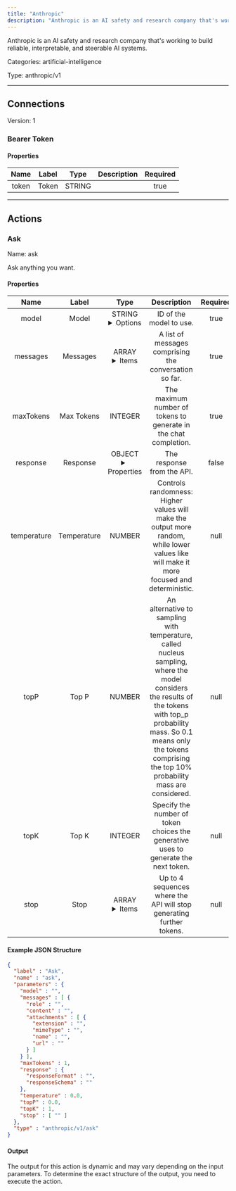 ```yaml
---
title: "Anthropic"
description: "Anthropic is an AI safety and research company that's working to build reliable, interpretable, and steerable AI systems."
---
```


Anthropic is an AI safety and research company that's working to build reliable, interpretable, and steerable AI systems.


Categories: artificial-intelligence


Type: anthropic/v1

<hr />



## Connections

Version: 1


### Bearer Token

#### Properties

|      Name       |      Label     |     Type     |     Description     | Required |
|:---------------:|:--------------:|:------------:|:-------------------:|:--------:|
| token | Token | STRING |  | true |





<hr />



## Actions


### Ask
Name: ask

Ask anything you want.

#### Properties

|      Name       |      Label     |     Type     |     Description     | Required |
|:---------------:|:--------------:|:------------:|:-------------------:|:--------:|
| model | Model | STRING <details> <summary> Options </summary> claude-2.0, claude-2.1, claude-3-5-haiku-latest, claude-3-5-sonnet-latest, claude-3-haiku-20240307, claude-3-opus-latest, claude-3-sonnet-20240229 </details> | ID of the model to use. | true |
| messages | Messages | ARRAY <details> <summary> Items </summary> [{STRING\(role), STRING\(content), [FILE_ENTRY]\(attachments)}] </details> | A list of messages comprising the conversation so far. | true |
| maxTokens | Max Tokens | INTEGER | The maximum number of tokens to generate in the chat completion. | true |
| response | Response | OBJECT <details> <summary> Properties </summary> {STRING\(responseFormat), STRING\(responseSchema)} </details> | The response from the API. | false |
| temperature | Temperature | NUMBER | Controls randomness:  Higher values will make the output more random, while lower values like will make it more focused and deterministic. | null |
| topP | Top P | NUMBER | An alternative to sampling with temperature, called nucleus sampling,  where the model considers the results of the tokens with top_p probability mass. So 0.1 means only the tokens comprising the top 10% probability mass are considered. | null |
| topK | Top K | INTEGER | Specify the number of token choices the generative uses to generate the next token. | null |
| stop | Stop | ARRAY <details> <summary> Items </summary> [STRING] </details> | Up to 4 sequences where the API will stop generating further tokens. | null |

#### Example JSON Structure
```json
{
  "label" : "Ask",
  "name" : "ask",
  "parameters" : {
    "model" : "",
    "messages" : [ {
      "role" : "",
      "content" : "",
      "attachments" : [ {
        "extension" : "",
        "mimeType" : "",
        "name" : "",
        "url" : ""
      } ]
    } ],
    "maxTokens" : 1,
    "response" : {
      "responseFormat" : "",
      "responseSchema" : ""
    },
    "temperature" : 0.0,
    "topP" : 0.0,
    "topK" : 1,
    "stop" : [ "" ]
  },
  "type" : "anthropic/v1/ask"
}
```

#### Output

The output for this action is dynamic and may vary depending on the input parameters. To determine the exact structure of the output, you need to execute the action.






